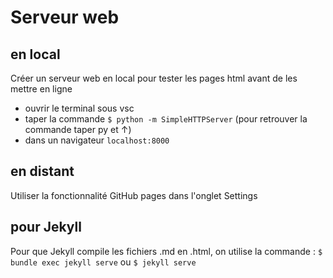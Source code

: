 # Serveur web

## en local
Créer un serveur web en local pour tester les pages html avant de les mettre en ligne
* ouvrir le terminal sous vsc 
* taper la commande `$ python -m SimpleHTTPServer` (pour retrouver la commande taper py et ↑)
* dans un navigateur `localhost:8000`

## en distant
Utiliser la fonctionnalité GitHub pages dans l'onglet Settings

## pour Jekyll

Pour que Jekyll compile les fichiers .md en .html, on utilise la commande : `$ bundle exec jekyll serve` ou `$ jekyll serve`
